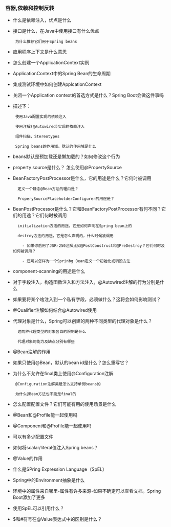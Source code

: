 ### 容器,依赖和控制反转
 - 什么是依赖注入，优点是什么
 - 接口是什么，在Java中使用接口有什么优点
     
        为什么推荐它们用于Spring beans
 - 应用程序上下文是什么意思
 - 怎么创建一个ApplicationContext实例
 - ApplicationContext中的Spring Bean的生命周期
 - 集成测试环境中如何创建ApplcationContext
 - 关闭一个Application context的首选方式是什么？Spring Boot会做这件事吗
 - 描述下：
        
        使用Java配置实现的依赖注入
        
        使用注解(@Autowired)实现的依赖注入
        
        组件扫描，Stereotypes
        
        Spring beans的作用域。默认的作用域是什么
  - beans默认是预加载还是懒加载的？如何修改这个行为
  - property source是什么？ 怎么使用@PropertySource
  - BeanFactoryPostProcessor是什么，它的用途是什么？它何时被调用
      
          定义一个静态@Bean方法的理由是？
          
          ProperySourcePlaceholderConfigurer的用途是？
          
  - BeanPostProcessor是什么？它和BeanFactoryPostProcessor有何不同？它们的用途？它们何时被调用
          
          initialization方法的用途，它是如何声明在Spring bean上的
          
          destroy方法的用途，它是怎么声明的，什么时候被调用
            
            - 如果你启用了JSR-250注解比如@PostConstruct和@PreDestroy？它们何时及如何被调用？
            
            - 还可以怎样为一个Sprinbg Bean定义一个初始化或销毁方法
            
  - component-scanning的用途是什么
       
  - 对于字段注入，构造函数注入和方法注入，@Autowired注解的行为分别是什么
       
  - 如果要将某个啥注入到一个私有字段，必须做什么？这将会如何影响测试？
       
  - @Qualifier注解如何结合@Autowired使用
       
  - 代理对象是什么，Spring可以创建的两种不同类型的代理对象是什么？
          
          这两种代理类型的对象各自的限制是什么
          
          代理对象的能力及缺点分别有哪些
  - @Bean注解的作用
  - 如果只使用@Bean，默认的bean id是什么？怎么重写它？
  - 为什么不允许在final类上使用@Configuration注解
      
         @Configuration注解类是怎么支持单例beans的
         
         为什么@Bean方法也不能是final的
   - 怎么配置配置文件？它们可能有用的使用场景是什么
   - @Bean和@Profile能一起使用吗
   - @Component和@Profile能一起使用吗
   - 可以有多少配置文件
   - 如何将scalar/literal值注入Spring beans？
   - @Value的作用
   - 什么是SPring Expression Language（SpEL）
   - Spring中的Environment抽象是什么
   - 环境中的属性来自哪里-属性有许多来源-如果不确定可以查看文档。Spring Boot添加了更多
   - 使用SpEL可以引用什么？
   - $和#符号在@Value表达式中的区别是什么？
